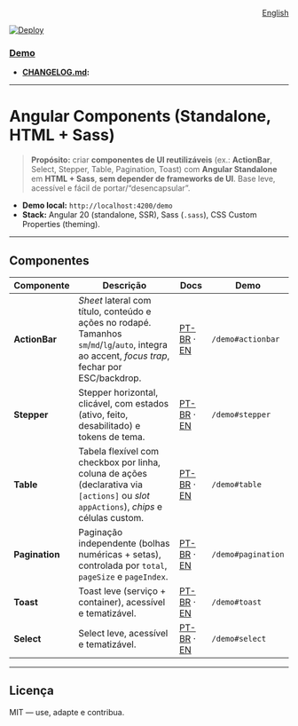 <p align="right"><a href="./README.md">English</a></p>

[![Deploy](https://github.com/AysllaGomes/angular-components/actions/workflows/deploy.yml/badge.svg)](.github/workflows/deploy.yml)
### **[Demo](https://aysllagomes.github.io/angular-components.github.io/demo)**

- **[CHANGELOG.md](./CHANGELOG.pt-BR.md):**
---

# Angular Components (Standalone, HTML + Sass)

> **Propósito:** criar **componentes de UI reutilizáveis** (ex.: **ActionBar**, Select, Stepper, Table, Pagination, Toast) com **Angular Standalone** em **HTML + Sass**, **sem depender de frameworks de UI**. Base leve, acessível e fácil de portar/“desencapsular”.

- **Demo local:** `http://localhost:4200/demo`
- **Stack:** Angular 20 (standalone, SSR), Sass (`.sass`), CSS Custom Properties (theming).

---

## Componentes

| Componente     | Descrição                                                                                                                                         | Docs                                                                                                                      | Demo               |
|----------------|---------------------------------------------------------------------------------------------------------------------------------------------------|---------------------------------------------------------------------------------------------------------------------------|--------------------|
| **ActionBar**  | *Sheet* lateral com título, conteúdo e ações no rodapé. Tamanhos `sm`/`md`/`lg`/`auto`, integra ao accent, *focus trap*, fechar por ESC/backdrop. | [PT-BR](src/app/shared/components/actionbar/actionbar.md) · [EN](src/app/shared/components/actionbar/actionbar.en.md)     | `/demo#actionbar`  |
| **Stepper**    | Stepper horizontal, clicável, com estados (ativo, feito, desabilitado) e tokens de tema.                                                          | [PT-BR](src/app/shared/components/stepper/stepper.md) · [EN](src/app/shared/components/stepper/stepper.en.md)             | `/demo#stepper`    |
| **Table**      | Tabela flexível com checkbox por linha, coluna de ações (declarativa via `[actions]` ou *slot* `appActions`), *chips* e células custom.           | [PT-BR](src/app/shared/components/table/table.md) · [EN](src/app/shared/components/table/table.en.md)                     | `/demo#table`      |
| **Pagination** | Paginação independente (bolhas numéricas + setas), controlada por `total`, `pageSize` e `pageIndex`.                                              | [PT-BR](src/app/shared/components/pagination/pagination.md) · [EN](src/app/shared/components/pagination/pagination.en.md) | `/demo#pagination` |
| **Toast**      | Toast leve (serviço + container), acessível e tematizável.                                                                                        | [PT-BR](src/app/shared/components/toast/toast.md) · [EN](src/app/shared/components/toast/toast.en.md)                     | `/demo#toast`      |
| **Select**     | Select leve, acessível e tematizável.                                                                                                             | [PT-BR](src/app/shared/components/select/select.md) · [EN](src/app/shared/components/select/select.en.md)                 | `/demo#select`     |

---

## Licença

MIT — use, adapte e contribua.
